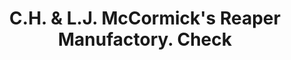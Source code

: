 ---
doi: 10.7916/D8QJ8VBX
date_other: '1870'
date_other_textual: 1870-1879
form: printed ephemera
genre:
- Checks (bank checks)
name:
- C.H. & L.J. McCormick's Reaper Manufactory
object_in_context_url: https://biggert.cul.columbia.edu/items/view/ave_biggert_00223
subject_hierarchical_geographic:
- Chicago, Illinois, United States
subject_name:
- C.H. & L.J. McCormick's Reaper Manufactory
title: C.H. & L.J. McCormick's Reaper Manufactory. Check
sort_title: C.H. & L.J. McCormick's Reaper Manufactory. Check
call_number: ave_biggert_00223
coordinates:
- 41.83694444444445,-87.68472222222222
pid: ave_biggert_00223
identifiers: ave_biggert_00223
thumbnail: https://derivativo-1.library.columbia.edu/iiif/2/ldpd:345062/full/!256,256/0/native.jpg
permalink: "/biggert/ave_biggert_00223/"
layout: iiif-image-page
---